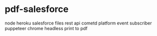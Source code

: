 # pdf-salesforce

node
heroku
salesforce files rest api
cometd platform event subscriber
puppeteer chrome headless print to pdf
